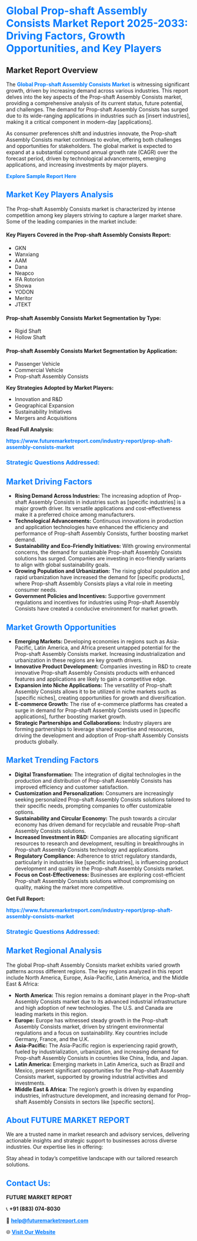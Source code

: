 <h1 style="color: #007BFF;">Global Prop-shaft Assembly Consists Market Report 2025-2033: Driving Factors, Growth Opportunities, and Key Players</h1>

<section id="overview">
<h2>Market Report Overview</h2>
<p>The <a href="https://www.futuremarketreport.com/industry-report/prop-shaft-assembly-consists-market" style="color: #007BFF; text-decoration: none;"><strong>Global Prop-shaft Assembly Consists Market</strong></a> is witnessing significant growth, driven by increasing demand across various industries. This report delves into the key aspects of the Prop-shaft Assembly Consists market, providing a comprehensive analysis of its current status, future potential, and challenges. The demand for Prop-shaft Assembly Consists has surged due to its wide-ranging applications in industries such as [insert industries], making it a critical component in modern-day [applications].</p>
<p>As consumer preferences shift and industries innovate, the Prop-shaft Assembly Consists market continues to evolve, offering both challenges and opportunities for stakeholders. The global market is expected to expand at a substantial compound annual growth rate (CAGR) over the forecast period, driven by technological advancements, emerging applications, and increasing investments by major players.</p>
</section>

<section id="overview">
<p><a href="https://www.futuremarketreport.com/request-sample/reportId=126625" style="color: #007BFF; text-decoration: none;"><strong>Explore Sample Report Here</strong></a></p>
</section>

<section id="key-players">
<h2 style="color: #007BFF;">Market Key Players Analysis</h2>
<p>The Prop-shaft Assembly Consists market is characterized by intense competition among key players striving to capture a larger market share. Some of the leading companies in the market include:</p>
<h4>Key Players Covered in the Prop-shaft Assembly Consists Report:</h4>
<ul><li>GKN</li><li>Wanxiang</li><li>AAM</li><li>Dana</li><li>Neapco</li><li>IFA Rotorion</li><li>Showa</li><li>YODON</li><li>Meritor</li><li>JTEKT</li></ul>
<h4>Prop-shaft Assembly Consists Market Segmentation by Type:</h4>
<ul><li>Rigid Shaft</li><li>Hollow Shaft</li></ul>

<h4>Prop-shaft Assembly Consists Market Segmentation by Application:</h4>
<ul><li>Passenger Vehicle</li><li>Commercial Vehicle</li><li>Prop-shaft Assembly Consists</li></ul>
<p><strong>Key Strategies Adopted by Market Players:</strong></p>
<ul>
<li>Innovation and R&D</li>
<li>Geographical Expansion</li>
<li>Sustainability Initiatives</li>
<li>Mergers and Acquisitions</li>
</ul>
</section>

<section>
<p><strong>Read Full Analysis: </strong></p><a href="https://www.futuremarketreport.com/industry-report/prop-shaft-assembly-consists-market" style="color: #007BFF; text-decoration: none;"><strong>https://www.futuremarketreport.com/industry-report/prop-shaft-assembly-consists-market</strong></a>
<h3 style="color: #007BFF;">Strategic Questions Addressed:</h3>
</section>

<section id="driving-factors">
<h2 style="color: #007BFF;">Market Driving Factors</h2>
<ul>
<li><strong>Rising Demand Across Industries:</strong> The increasing adoption of Prop-shaft Assembly Consists in industries such as [specific industries] is a major growth driver. Its versatile applications and cost-effectiveness make it a preferred choice among manufacturers.</li>
<li><strong>Technological Advancements:</strong> Continuous innovations in production and application technologies have enhanced the efficiency and performance of Prop-shaft Assembly Consists, further boosting market demand.</li>
<li><strong>Sustainability and Eco-Friendly Initiatives:</strong> With growing environmental concerns, the demand for sustainable Prop-shaft Assembly Consists solutions has surged. Companies are investing in eco-friendly variants to align with global sustainability goals.</li>
<li><strong>Growing Population and Urbanization:</strong> The rising global population and rapid urbanization have increased the demand for [specific products], where Prop-shaft Assembly Consists plays a vital role in meeting consumer needs.</li>
<li><strong>Government Policies and Incentives:</strong> Supportive government regulations and incentives for industries using Prop-shaft Assembly Consists have created a conducive environment for market growth.</li>
</ul>
</section>

<section id="growth-opportunities">
<h2 style="color: #007BFF;">Market Growth Opportunities</h2>
<ul>
<li><strong>Emerging Markets:</strong> Developing economies in regions such as Asia-Pacific, Latin America, and Africa present untapped potential for the Prop-shaft Assembly Consists market. Increasing industrialization and urbanization in these regions are key growth drivers.</li>
<li><strong>Innovative Product Development:</strong> Companies investing in R&D to create innovative Prop-shaft Assembly Consists products with enhanced features and applications are likely to gain a competitive edge.</li>
<li><strong>Expansion into Niche Applications:</strong> The versatility of Prop-shaft Assembly Consists allows it to be utilized in niche markets such as [specific niches], creating opportunities for growth and diversification.</li>
<li><strong>E-commerce Growth:</strong> The rise of e-commerce platforms has created a surge in demand for Prop-shaft Assembly Consists used in [specific applications], further boosting market growth.</li>
<li><strong>Strategic Partnerships and Collaborations:</strong> Industry players are forming partnerships to leverage shared expertise and resources, driving the development and adoption of Prop-shaft Assembly Consists products globally.</li>
</ul>
</section>

<section id="trending-factors">
<h2 style="color: #007BFF;">Market Trending Factors</h2>
<ul>
<li><strong>Digital Transformation:</strong> The integration of digital technologies in the production and distribution of Prop-shaft Assembly Consists has improved efficiency and customer satisfaction.</li>
<li><strong>Customization and Personalization:</strong> Consumers are increasingly seeking personalized Prop-shaft Assembly Consists solutions tailored to their specific needs, prompting companies to offer customizable options.</li>
<li><strong>Sustainability and Circular Economy:</strong> The push towards a circular economy has driven demand for recyclable and reusable Prop-shaft Assembly Consists solutions.</li>
<li><strong>Increased Investment in R&D:</strong> Companies are allocating significant resources to research and development, resulting in breakthroughs in Prop-shaft Assembly Consists technology and applications.</li>
<li><strong>Regulatory Compliance:</strong> Adherence to strict regulatory standards, particularly in industries like [specific industries], is influencing product development and quality in the Prop-shaft Assembly Consists market.</li>
<li><strong>Focus on Cost-Effectiveness:</strong> Businesses are exploring cost-efficient Prop-shaft Assembly Consists solutions without compromising on quality, making the market more competitive.</li>
</ul>
</section>

<section>
<p><strong>Get Full Report: </strong></p><a href="https://www.futuremarketreport.com/industry-report/prop-shaft-assembly-consists-market" style="color: #007BFF; text-decoration: none;"><strong>https://www.futuremarketreport.com/industry-report/prop-shaft-assembly-consists-market</strong></a>
<h3 style="color: #007BFF;">Strategic Questions Addressed:</h3>
</section>


<section id="regional-analysis">
<h2 style="color: #007BFF;">Market Regional Analysis</h2>
<p>The global Prop-shaft Assembly Consists market exhibits varied growth patterns across different regions. The key regions analyzed in this report include North America, Europe, Asia-Pacific, Latin America, and the Middle East & Africa:</p>
<ul>
<li><strong>North America:</strong> This region remains a dominant player in the Prop-shaft Assembly Consists market due to its advanced industrial infrastructure and high adoption of new technologies. The U.S. and Canada are leading markets in this region.</li>
<li><strong>Europe:</strong> Europe has witnessed steady growth in the Prop-shaft Assembly Consists market, driven by stringent environmental regulations and a focus on sustainability. Key countries include Germany, France, and the U.K.</li>
<li><strong>Asia-Pacific:</strong> The Asia-Pacific region is experiencing rapid growth, fueled by industrialization, urbanization, and increasing demand for Prop-shaft Assembly Consists in countries like China, India, and Japan.</li>
<li><strong>Latin America:</strong> Emerging markets in Latin America, such as Brazil and Mexico, present significant opportunities for the Prop-shaft Assembly Consists market, supported by growing industrial activities and investments.</li>
<li><strong>Middle East & Africa:</strong> The region’s growth is driven by expanding industries, infrastructure development, and increasing demand for Prop-shaft Assembly Consists in sectors like [specific sectors].</li>
</ul>
</section>

<footer>
<h2 style="color: #007BFF;">About FUTURE MARKET REPORT</h2>
<p>We are a trusted name in market research and advisory services, delivering actionable insights and strategic support to businesses across diverse industries. Our expertise lies in offering:</p>

<p>Stay ahead in today’s competitive landscape with our tailored research solutions.</p>

<h2 style="color: #007BFF;">Contact Us:</h2>
<p><strong>FUTURE MARKET REPORT</strong></p>
<p>📞 <strong>+91 (883) 074-8030</strong></p>
<p>📧 <strong><a href="mailto:help@futuremarketreport.com" style="color: #007BFF;">help@futuremarketreport.com</a></strong></p>
<p>🌐 <strong><a href="https://www.futuremarketreport.com/" style="color: #007BFF;">Visit Our Website</a></strong></p>
</footer>